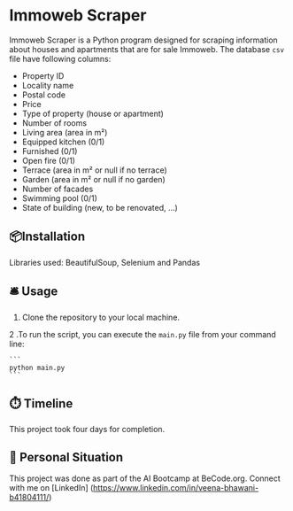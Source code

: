# Immoweb Scraper
Immoweb Scraper is a Python program designed for scraping information about houses and apartments that are for sale Immoweb.
The database `csv` file have following columns:
- Property ID
- Locality name
- Postal code
- Price
- Type of property (house or apartment)
- Number of rooms
- Living area (area in m²)
- Equipped kitchen (0/1)
- Furnished (0/1)
- Open fire (0/1)
- Terrace (area in m² or null if no terrace)
- Garden (area in m² or null if no garden)
- Number of facades
- Swimming pool (0/1)
- State of building (new, to be renovated, ...)

## 📦Installation 
Libraries used: BeautifulSoup, Selenium and Pandas

## 🛎️ Usage 
1. Clone the repository to your local machine.

2 .To run the script, you can execute the `main.py` file from your command line:

    ```
    python main.py
    ```

## ⏱️ Timeline
This project took four days for completion.

## 📌 Personal Situation
This project was done as part of the AI Bootcamp at BeCode.org. 
Connect with me on [LinkedIn] (https://www.linkedin.com/in/veena-bhawani-b41804111/)